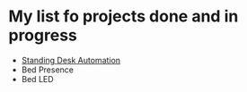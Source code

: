 # My list fo projects done and in progress #

- [Standing Desk Automation](StandingDeskAutomation)
- Bed Presence
- Bed LED

